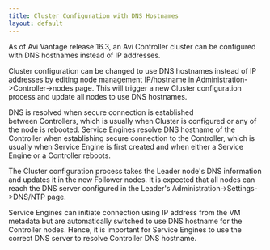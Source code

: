 ```yaml
---
title: Cluster Configuration with DNS Hostnames
layout: default
---
```

As of Avi Vantage release 16.3, an Avi Controller cluster can be configured with DNS hostnames instead of IP addresses.

Cluster configuration can be changed to use DNS hostnames instead of IP addresses by editing node management IP/hostname in Administration->Controller->nodes page. This will trigger a new Cluster configuration process and update all nodes to use DNS hostnames.

DNS is resolved when secure connection is established between Controllers, which is usually when Cluster is configured or any of the node is rebooted. Service Engines resolve DNS hostname of the Controller when establishing secure connection to the Controller, which is usually when Service Engine is first created and when either a Service Engine or a Controller reboots. 

The Cluster configuration process takes the Leader node's DNS information and updates it in the new Follower nodes. It is expected that all nodes can reach the DNS server configured in the Leader's Administration->Settings->DNS/NTP page.

Service Engines can initiate connection using IP address from the VM metadata but are automatically switched to use DNS hostname for the Controller nodes. Hence, it is important for Service Engines to use the correct DNS server to resolve Controller DNS hostname.
